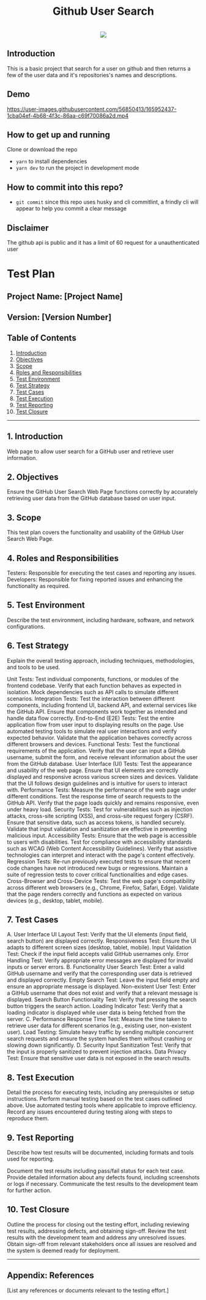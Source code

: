 <h1 align="center"> Github User Search </h1> <br>

<div align="center">
<img src="./src/assets/github/github-search-user.png" />
</div>

## Introduction

This is a basic project that search for a user on github and then returns a few of the user data and it's repositories's names and descriptions.

## Demo

https://user-images.githubusercontent.com/56850413/165952437-1cba04ef-4b68-4f3c-86aa-c69f70086a2d.mp4

## How to get up and running

Clone or download the repo

- `yarn` to install dependencies
- `yarn dev` to run the project in development mode

## How to commit into this repo?

- `git commit` since this repo uses husky and cli commitlint, a frindly cli will appear to help you commit a clear message

## Disclaimer

The github api is public and it has a limit of 60 request for a unauthenticated user

# Test Plan

## Project Name: [Project Name]

## Version: [Version Number]

## Table of Contents

1. [Introduction](#introduction)
2. [Objectives](#objectives)
3. [Scope](#scope)
4. [Roles and Responsibilities](#roles-and-responsibilities)
5. [Test Environment](#test-environment)
6. [Test Strategy](#test-strategy)
7. [Test Cases](#test-cases)
8. [Test Execution](#test-execution)
9. [Test Reporting](#test-reporting)
10. [Test Closure](#test-closure)

---

## 1. Introduction

Web page to allow user search for a GitHub user and retrieve user information.

## 2. Objectives

Ensure the GitHub User Search Web Page functions correctly by accurately retrieving user data from the GitHub database based on user input.

## 3. Scope

This test plan covers the functionality and usability of the GitHub User Search Web Page.

## 4. Roles and Responsibilities

Testers: Responsible for executing the test cases and reporting any issues.
Developers: Responsible for fixing reported issues and enhancing the functionality as required.

## 5. Test Environment

Describe the test environment, including hardware, software, and network configurations.

## 6. Test Strategy

Explain the overall testing approach, including techniques, methodologies, and tools to be used.

Unit Tests:
Test individual components, functions, or modules of the frontend codebase.
Verify that each function behaves as expected in isolation.
Mock dependencies such as API calls to simulate different scenarios.
Integration Tests:
Test the interaction between different components, including frontend UI, backend API, and external services like the GitHub API.
Ensure that components work together as intended and handle data flow correctly.
End-to-End (E2E) Tests:
Test the entire application flow from user input to displaying results on the page.
Use automated testing tools to simulate real user interactions and verify expected behavior.
Validate that the application behaves correctly across different browsers and devices.
Functional Tests:
Test the functional requirements of the application.
Verify that the user can input a GitHub username, submit the form, and receive relevant information about the user from the GitHub database.
User Interface (UI) Tests:
Test the appearance and usability of the web page.
Ensure that UI elements are correctly displayed and responsive across various screen sizes and devices.
Validate that the UI follows design guidelines and is intuitive for users to interact with.
Performance Tests:
Measure the performance of the web page under different conditions.
Test the response time of search requests to the GitHub API.
Verify that the page loads quickly and remains responsive, even under heavy load.
Security Tests:
Test for vulnerabilities such as injection attacks, cross-site scripting (XSS), and cross-site request forgery (CSRF).
Ensure that sensitive data, such as access tokens, is handled securely.
Validate that input validation and sanitization are effective in preventing malicious input.
Accessibility Tests:
Ensure that the web page is accessible to users with disabilities.
Test for compliance with accessibility standards such as WCAG (Web Content Accessibility Guidelines).
Verify that assistive technologies can interpret and interact with the page's content effectively.
Regression Tests:
Re-run previously executed tests to ensure that recent code changes have not introduced new bugs or regressions.
Maintain a suite of regression tests to cover critical functionalities and edge cases.
Cross-Browser and Cross-Device Tests:
Test the web page's compatibility across different web browsers (e.g., Chrome, Firefox, Safari, Edge).
Validate that the page renders correctly and functions as expected on various devices (e.g., desktop, tablet, mobile).

## 7. Test Cases

A. User Interface
UI Layout Test: Verify that the UI elements (input field, search button) are displayed correctly.
Responsiveness Test: Ensure the UI adapts to different screen sizes (desktop, tablet, mobile).
Input Validation Test: Check if the input field accepts valid GitHub usernames only.
Error Handling Test: Verify appropriate error messages are displayed for invalid inputs or server errors.
B. Functionality
User Search Test: Enter a valid GitHub username and verify that the corresponding user data is retrieved and displayed correctly.
Empty Search Test: Leave the input field empty and ensure an appropriate message is displayed.
Non-existent User Test: Enter a GitHub username that does not exist and verify that a relevant message is displayed.
Search Button Functionality Test: Verify that pressing the search button triggers the search action.
Loading Indicator Test: Verify that a loading indicator is displayed while user data is being fetched from the server.
C. Performance
Response Time Test: Measure the time taken to retrieve user data for different scenarios (e.g., existing user, non-existent user).
Load Testing: Simulate heavy traffic by sending multiple concurrent search requests and ensure the system handles them without crashing or slowing down significantly.
D. Security
Input Sanitization Test: Verify that the input is properly sanitized to prevent injection attacks.
Data Privacy Test: Ensure that sensitive user data is not exposed in the search results.

## 8. Test Execution

Detail the process for executing tests, including any prerequisites or setup instructions.
Perform manual testing based on the test cases outlined above.
Use automated testing tools where applicable to improve efficiency.
Record any issues encountered during testing along with steps to reproduce them.

## 9. Test Reporting

Describe how test results will be documented, including formats and tools used for reporting.

Document the test results including pass/fail status for each test case.
Provide detailed information about any defects found, including screenshots or logs if necessary.
Communicate the test results to the development team for further action.

## 10. Test Closure

Outline the process for closing out the testing effort, including reviewing test results, addressing defects, and obtaining sign-off.
Review the test results with the development team and address any unresolved issues.
Obtain sign-off from relevant stakeholders once all issues are resolved and the system is deemed ready for deployment.

---

## Appendix: References

[List any references or documents relevant to the testing effort.]
